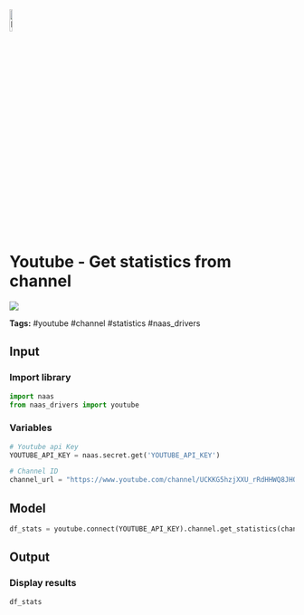 <img width="10%" alt="Naas" src="https://landen.imgix.net/jtci2pxwjczr/assets/5ice39g4.png?w=160"/>

# Youtube - Get statistics from channel
<a href="https://app.naas.ai/user-redirect/naas/downloader?url=https://raw.githubusercontent.com/jupyter-naas/awesome-notebooks/master/Youtube/Youtube_Get_statistics_from_channel.ipynb" target="_parent"><img src="https://naasai-public.s3.eu-west-3.amazonaws.com/open_in_naas.svg"/></a>

**Tags:** #youtube #channel #statistics #naas_drivers

## Input

### Import library


```python
import naas
from naas_drivers import youtube
```

### Variables


```python
# Youtube api Key
YOUTUBE_API_KEY = naas.secret.get('YOUTUBE_API_KEY')

# Channel ID
channel_url = "https://www.youtube.com/channel/UCKKG5hzjXXU_rRdHHWQ8JHQ"
```

## Model


```python
df_stats = youtube.connect(YOUTUBE_API_KEY).channel.get_statistics(channel_url)
```

## Output

### Display results


```python
df_stats
```
